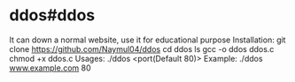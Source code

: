 # ddos#ddos
It can down a normal website, use it for educational purpose
Installation:
git clone  https://github.com/Naymul04/ddos
cd ddos
ls
gcc -o ddos ddos.c
chmod +x ddos.c
Usages: 
./ddos <website name> <port(Default 80)>
Example:
./ddos www.example.com 80
